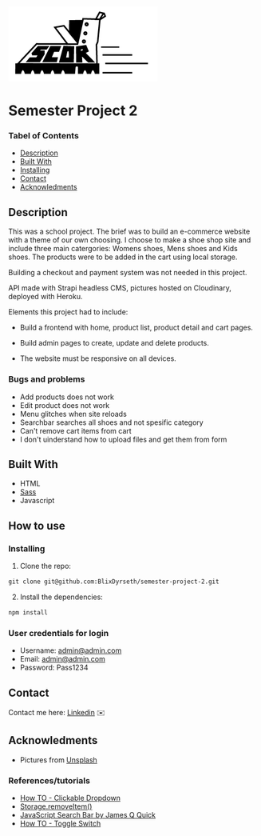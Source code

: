 <img src="./img/scor-logo-black-01.png" />

# Semester Project 2


### Tabel of Contents

- [Description](#description)
- [Built With](#built-with)
- [Installing](#installing)
- [Contact](#contact)
- [Acknowledments](#acknowledgments)

## Description

This was a school project. The brief was to build an e-commerce website with a theme of our own choosing. I choose to make a shoe shop site and include three main catergories: Womens shoes, Mens shoes and Kids shoes. The products were to be added in the cart using local storage.

Building a checkout and payment system was not needed in this project.

API made with Strapi headless CMS, pictures hosted on Cloudinary, deployed with Heroku.

Elements this project had to include:

- Build a frontend with home, product list, product detail and cart pages.

- Build admin pages to create, update and delete products.

- The website must be responsive on all devices.

### Bugs and problems

- Add products does not work
- Edit product does not work
- Menu glitches when site reloads
- Searchbar searches all shoes and not spesific category
- Can't remove cart items from cart
- I don't uinderstand how to upload files and get them from form

## Built With

- HTML
- [Sass](https://sass-lang.com/)
- Javascript

## How to use

### Installing

1. Clone the repo:

```html
git clone git@github.com:BlixDyrseth/semester-project-2.git
```

2. Install the dependencies:

```html
npm install
```

### User credentials for login

- Username: admin@admin.com
- Email: admin@admin.com
- Password: Pass1234

## Contact

Contact me here:
[Linkedin](https://www.linkedin.com/in/ingrid-blix-dyrseth-096b2a241/) :envelope:

## Acknowledments

- Pictures from [Unsplash](https://unsplash.com/)

### References/tutorials

- [How TO - Clickable Dropdown](https://www.w3schools.com/howto/howto_js_dropdown.asp)
- [Storage.removeItem()](https://developer.mozilla.org/en-US/docs/Web/API/Storage/removeItem)
- [JavaScript Search Bar by James Q Quick](https://www.youtube.com/watch?v=wxz5vJ1BWrc)
- [How TO - Toggle Switch](https://www.w3schools.com/howto/howto_css_switch.asp)
